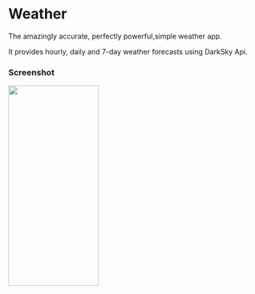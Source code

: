 # Weather

The amazingly accurate,
perfectly powerful,simple
weather app.

It provides hourly, daily and 7-day weather forecasts using DarkSky Api.

### Screenshot

<img src="https://user-images.githubusercontent.com/42183565/56756068-61894c80-67aa-11e9-9d5d-f640a532756a.PNG" width="180" height="400">
